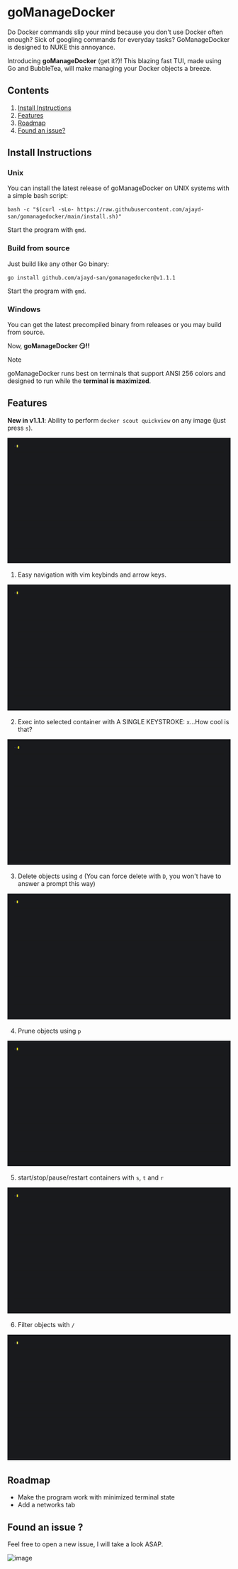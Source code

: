 # goManageDocker

Do Docker commands slip your mind because you don't use Docker often enough? Sick of googling commands for everyday tasks? GoManageDocker is designed to NUKE this annoyance. 

Introducing **goManageDocker** (get it?)! This blazing fast TUI, made using Go and BubbleTea, will make managing your Docker objects a breeze. 

## Contents
1. [Install Instructions](#install-instructions)
2. [Features](#features)
3. [Roadmap](#roadmap)
4. [Found an issue?](#found-an-issue-)

## Install Instructions

### Unix

You can install the latest release of goManageDocker on UNIX systems with a simple bash script:
```
bash -c "$(curl -sLo- https://raw.githubusercontent.com/ajayd-san/gomanagedocker/main/install.sh)"
```
Start the program with `gmd`. 

### Build from source

Just build like any other Go binary: 

```
go install github.com/ajayd-san/gomanagedocker@v1.1.1
```
Start the program with `gmd`.

### Windows 

You can get the latest precompiled binary from releases or you may build from source. 

Now, **goManageDocker 😏!!**

>[!NOTE]
>goManageDocker runs best on terminals that support ANSI 256 colors and designed to run while the **terminal is maximized**.

## Features

**New in v1.1.1**: Ability to perform `docker scout quickview` on any image (just press `s`).

![scout](vhs/gifs/scout.gif)

1. Easy navigation with vim keybinds and arrow keys.

  ![intro](vhs/gifs/intro.gif)

2. Exec into selected container with A SINGLE KEYSTROKE: `x`...How cool is that?

![exec](vhs/gifs/exec.gif)


3. Delete objects using `d` (You can force delete with `D`, you won't have to answer a prompt this way)
   
  ![delete](vhs/gifs/delete.gif)

4. Prune objects using `p`
   
  ![prune](vhs/gifs/prune.gif)

5. start/stop/pause/restart containers with `s`, `t` and `r`
   
  ![startstop](vhs/gifs/startstop.gif)

6. Filter objects with `/`

  ![search](vhs/gifs/search.gif)

## Roadmap
- Make the program work with minimized terminal state
- Add a networks tab

## Found an issue ?

Feel free to open a new issue, I will take a look ASAP.

![image](https://github.com/ajayd-san/gomanagedocker/assets/54715852/61be1ce3-c176-4392-820d-d0e94650ef01)


